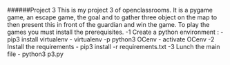 ######Project 3
This is my project 3 of openclassrooms.
It is a pygame game, an escape game, the goal and to gather three object on the map to then present this in front of the guardian and win the game.
To play the games you must install the prerequisites. 
	-1 Create a python environment :
		-	pip3 install virtualenv
		-	virtualenv -p python3 OCenv
		-	activate OCenv
	-2 Install the requirements
		-	pip3 install -r requirements.txt
	-3 Lunch the main file
		-	python3 p3.py